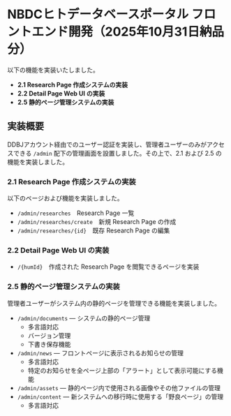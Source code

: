 # NBDCヒトデータベースポータル フロントエンド開発（2025年10月31日納品分）

以下の機能を実装いたしました。

- **2.1 Research Page 作成システムの実装**
- **2.2 Detail Page Web UI の実装**
- **2.5 静的ページ管理システムの実装**

## 実装概要

DDBJアカウント経由でのユーザー認証を実装し、管理者ユーザーのみがアクセスできる `/admin` 配下の管理画面を設置しました。その上で、2.1 および 2.5 の機能を実装しました。

### 2.1 Research Page 作成システムの実装

以下のページおよび機能を実装しました。

- `/admin/researches`　Research Page 一覧
- `/admin/researches/create`　新規 Research Page の作成
- `/admin/researches/{id}`　既存 Research Page の編集

### 2.2 Detail Page Web UI の実装

- `/{humId}`　作成された Research Page を閲覧できるページを実装

### 2.5 静的ページ管理システムの実装

管理者ユーザーがシステム内の静的ページを管理できる機能を実装しました。

- `/admin/documents` — システムの静的ページ管理
  - 多言語対応
  - バージョン管理
  - 下書き保存機能
- `/admin/news` — フロントページに表示されるお知らせの管理
  - 多言語対応
  - 特定のお知らせを全ページ上部の「アラート」として表示可能にする機能
- `/admin/assets` — 静的ページ内で使用される画像やその他ファイルの管理
- `/admin/content` — 新システムへの移行時に使用する「野良ページ」の管理
  - 多言語対応

